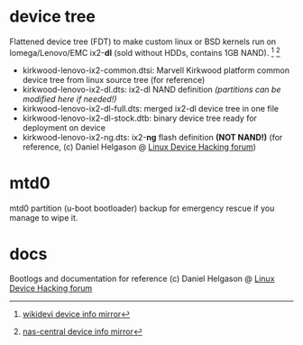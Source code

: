 # device tree
Flattened device tree (FDT) to make custom linux or BSD kernels run on Iomega/Lenovo/EMC ix2-**dl** (sold without HDDs, contains 1GB NAND). [^1] [^2]

- kirkwood-lenovo-ix2-common.dtsi: Marvell Kirkwood platform common device tree from linux source tree (for reference)
- kirkwood-lenovo-ix2-dl.dts: ix2-dl NAND definition *(partitions can be modified here if needed!)*
- kirkwood-lenovo-ix2-dl-full.dts: merged ix2-dl device tree in one file
- kirkwood-lenovo-ix2-dl-stock.dtb: binary device tree ready for deployment on device
- kirkwood-lenovo-ix2-ng.dts: ix2-**ng** flash definition **(NOT NAND!)** (for reference, (c) Daniel Helgason @ [Linux Device Hacking forum](https://forum.doozan.com/read.php?3,19216))

# mtd0
mtd0 partition (u-boot bootloader) backup for emergency rescue if you manage to wipe it.

# docs
Bootlogs and documentation for reference (c) Daniel Helgason @ [Linux Device Hacking forum](https://forum.doozan.com/read.php?3,19216)

[^1]: [wikidevi device info mirror](https://wikidevi.wi-cat.ru/Iomega_StorCenter_ix2-dl)
[^2]: [nas-central device info mirror](https://web.archive.org/web/20190423102938/https://iomega.nas-central.org/wiki/Category:Storcenter_ix2-dl)
